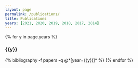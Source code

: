 ```yaml
---
layout: page
permalink: /publications/
title: Publications
years: [2021, 2020, 2019, 2018, 2017, 2014]
---
```


{% for y in page.years %}
  <h3 class="year">{{y}}</h3>
  {% bibliography -f papers -q @*[year={{y}}]* %}
{% endfor %}
